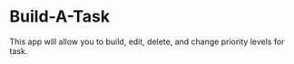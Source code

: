 # Build-A-Task
This app will allow you to build, edit, delete, and change priority levels for task.
